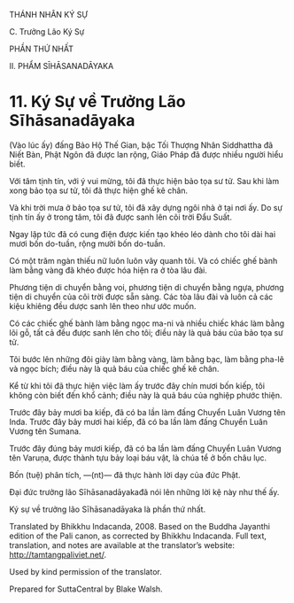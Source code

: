 THÁNH NHÂN KÝ SỰ

C. Trưởng Lão Ký Sự

PHẦN THỨ NHẤT

II. PHẨM SĪHĀSANADĀYAKA

# 11\. Ký Sự về Trưởng Lão Sīhāsanadāyaka

(Vào lúc ấy) đấng Bảo Hộ Thế Gian, bậc Tối Thượng Nhân Siddhattha đã Niết Bàn, Phật Ngôn đã được lan rộng, Giáo Pháp đã được nhiều người hiểu biết.

Với tâm tịnh tín, với ý vui mừng, tôi đã thực hiện bảo tọa sư tử. Sau khi làm xong bảo tọa sư tử, tôi đã thực hiện ghế kê chân.

Và khi trời mưa ở bảo tọa sư tử, tôi đã xây dựng ngôi nhà ở tại nơi ấy. Do sự tịnh tín ấy ở trong tâm, tôi đã được sanh lên cõi trời Đẩu Suất.

Ngay lập tức đã có cung điện được kiến tạo khéo léo dành cho tôi dài hai mươi bốn do-tuần, rộng mười bốn do-tuần.

Có một trăm ngàn thiếu nữ luôn luôn vây quanh tôi. Và có chiếc ghế bành làm bằng vàng đã khéo được hóa hiện ra ở tòa lâu đài.

Phương tiện di chuyển bằng voi, phương tiện di chuyển bằng ngựa, phương tiện di chuyển của cõi trời được sẵn sàng. Các tòa lâu đài và luôn cả các kiệu khiêng đều dược sanh lên theo như ước muốn.

Có các chiếc ghế bành làm bằng ngọc ma-ni và nhiều chiếc khác làm bằng lõi gỗ, tất cả đều được sanh lên cho tôi; điều này là quả báu của bảo tọa sư tử.

Tôi bước lên những đôi giày làm bằng vàng, làm bằng bạc, làm bằng pha-lê và ngọc bích; điều này là quả báu của chiếc ghế kê chân.

Kể từ khi tôi đã thực hiện việc làm ấy trước đây chín mươi bốn kiếp, tôi không còn biết đến khổ cảnh; điều này là quả báu của nghiệp phước thiện.

Trước đây bảy mươi ba kiếp, đã có ba lần làm đấng Chuyển Luân Vương tên Inda. Trước đây bảy mươi hai kiếp, đã có ba lần làm đấng Chuyển Luân Vương tên Sumana.

Trước đây đúng bảy mươi kiếp, đã có ba lần làm đấng Chuyển Luân Vương tên Varuṇa, được thành tựu bảy loại báu vật, là chúa tể ở bốn châu lục.

Bốn (tuệ) phân tích, ―(nt)― đã thực hành lời dạy của đức Phật.

Đại đức trưởng lão Sīhāsanadāyakađã nói lên những lời kệ này như thế ấy.

Ký sự về trưởng lão Sīhāsanadāyaka là phần thứ nhất.

Translated by Bhikkhu Indacanda, 2008. Based on the Buddha Jayanthi edition of the Pali canon, as corrected by Bhikkhu Indacanda. Full text, translation, and notes are available at the translator’s website: http://tamtangpaliviet.net/.

Used by kind permission of the translator.

Prepared for SuttaCentral by Blake Walsh.